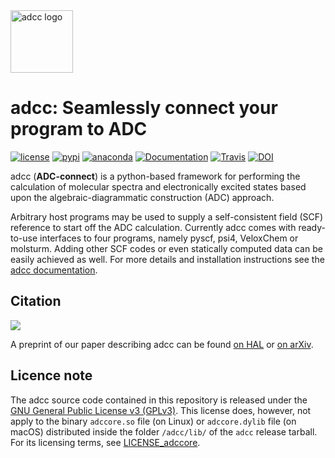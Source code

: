 <img src="https://raw.githubusercontent.com/adc-connect/adcc/master/docs/logo/logo.png" alt="adcc logo" height="100px" />

# adcc: Seamlessly connect your program to ADC
[![license](https://img.shields.io/badge/License-GPL%20v3-blue.svg)](https://github.com/adc-connect/adcc/blob/master/LICENSE)
[![pypi](https://img.shields.io/pypi/v/adcc)](https://pypi.org/project/adcc)
[![anaconda](https://anaconda.org/adcc/adcc/badges/version.svg)](https://anaconda.org/adcc/adcc)
[![Documentation](https://img.shields.io/badge/doc-latest-blue.svg)](https://adc-connect.org)
[![Travis](https://travis-ci.org/adc-connect/adcc.svg?branch=master)](https://travis-ci.org/adc-connect/adcc)
[![DOI](https://zenodo.org/badge/215731857.svg)](https://zenodo.org/badge/latestdoi/215731857)


adcc (**ADC-connect**) is a python-based framework for performing
the calculation of molecular spectra and electronically excited states
based upon the algebraic-diagrammatic construction (ADC) approach.

Arbitrary host programs may be used to supply a
self-consistent field (SCF) reference to start off the ADC calculation.
Currently adcc comes with ready-to-use interfaces to four programs,
namely pyscf, psi4, VeloxChem or molsturm. Adding other SCF codes or even
statically computed data can be easily achieved as well.
For more details and installation instructions see the
[adcc documentation](https://adc-connect.org).

## Citation
[![](https://img.shields.io/badge/hal-preprint-red)](https://hal.archives-ouvertes.fr/hal-02319517)

A preprint of our paper describing adcc can be found
[on HAL](https://hal.archives-ouvertes.fr/hal-02319517)
or [on arXiv](http://arxiv.org/pdf/1910.07757).

## Licence note
The adcc source code contained in this repository is released
under the [GNU General Public License v3 (GPLv3)](https://github.com/adc-connect/adcc/blob/master/LICENSE).
This license does, however, not apply to the binary
`adccore.so` file (on Linux) or `adccore.dylib` file (on macOS)
distributed inside the folder `/adcc/lib/` of the `adcc` release tarball.
For its licensing terms, see [LICENSE_adccore](https://github.com/adc-connect/adcc/blob/master/LICENSE_adccore).

